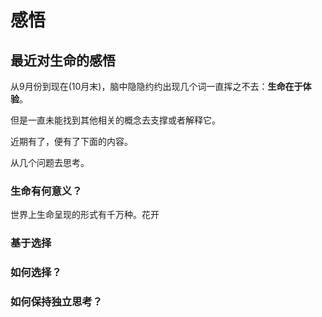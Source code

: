 # 感悟

## 最近对生命的感悟

从9月份到现在(10月末)，脑中隐隐约约出现几个词一直挥之不去：**生命在于体验**。

但是一直未能找到其他相关的概念去支撑或者解释它。

近期有了，便有了下面的内容。

从几个问题去思考。

### 生命有何意义？

世界上生命呈现的形式有千万种。花开

### 基于选择



### 如何选择？



### 如何保持独立思考？





